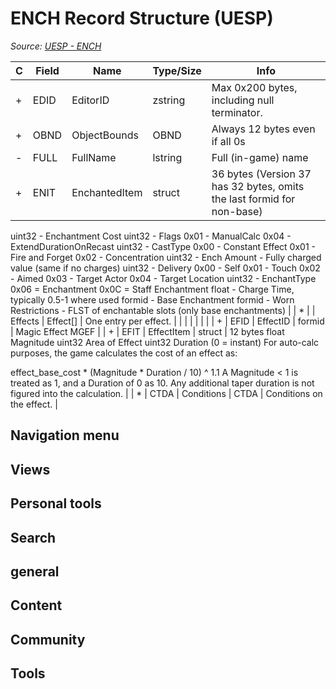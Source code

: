 # ENCH Record Structure (UESP)

*Source: [UESP - ENCH](https://en.uesp.net/wiki/Skyrim_Mod:Mod_File_Format/ENCH)*

| C | Field | Name | Type/Size | Info |
| --- | --- | --- | --- | --- |
| + | EDID | EditorID | zstring | Max 0x200 bytes, including null terminator. |
| + | OBND | ObjectBounds | OBND | Always 12 bytes even if all 0s |
| - | FULL | FullName | lstring | Full (in-game) name |
| + | ENIT | EnchantedItem | struct | 36 bytes (Version 37 has 32 bytes, omits the last formid for non-base)
uint32 - Enchantment Cost
uint32 - Flags
0x01 - ManualCalc
0x04 - ExtendDurationOnRecast
uint32 - CastType
0x00 - Constant Effect
0x01 - Fire and Forget
0x02 - Concentration
uint32 - Ench Amount - Fully charged value (same if no charges)
uint32 - Delivery
0x00 - Self
0x01 - Touch
0x02 - Aimed
0x03 - Target Actor
0x04 - Target Location
uint32 - EnchantType
0x06 = Enchantment
0x0C = Staff Enchantment
float - Charge Time, typically 0.5-1 where used
formid - Base Enchantment
formid - Worn Restrictions - FLST of enchantable slots (only base enchantments) |
| * |  | Effects | Effect[] | One entry per effect. |
|  |  |  |  |  |
| + | EFID | EffectID | formid | Magic Effect MGEF |
| + | EFIT | EffectItem | struct | 12 bytes
float Magnitude
uint32 Area of Effect
uint32 Duration (0 = instant)
For auto-calc purposes, the game calculates the cost of an effect as:

effect_base_cost * (Magnitude * Duration / 10) ^ 1.1
A Magnitude < 1 is treated as 1, and a Duration of 0 as 10. Any additional taper duration is not figured into the calculation. |
| * | CTDA | Conditions | CTDA | Conditions on the effect. |

## Navigation menu

## Views

## Personal tools

## Search

## general

## Content

## Community

## Tools

